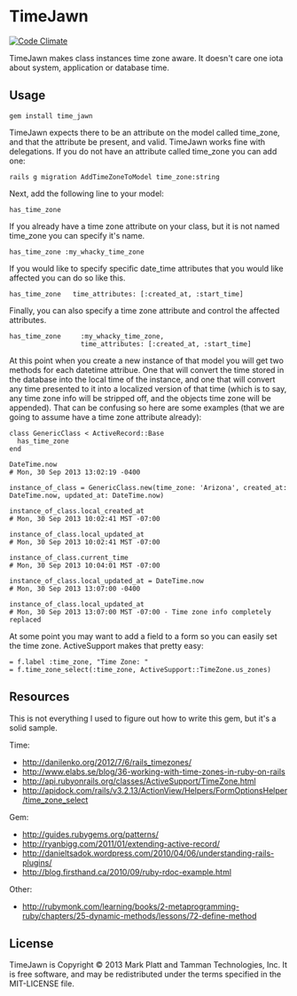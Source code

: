 TimeJawn
========
[![Code Climate](https://codeclimate.com/github/Tamman/time_jawn.png)](https://codeclimate.com/github/Tamman/time_jawn)


TimeJawn makes class instances time zone aware. It doesn't care one iota about system, application or database time.

Usage
--------------
```
gem install time_jawn
```

TimeJawn expects there to be an attribute on the model called time_zone, and that the attribute be present, and valid. TimeJawn works fine with delegations. If you do not have an attribute called time_zone you can add one:

```
rails g migration AddTimeZoneToModel time_zone:string
```

Next, add the following line to your model:

```
has_time_zone
```

If you already have a time zone attribute on your class, but it is not named time_zone you can specify it's name.

```
has_time_zone :my_whacky_time_zone
```

If you would like to specify specific date_time attributes that you would like affected you can do so like this.

```
has_time_zone   time_attributes: [:created_at, :start_time]
```

Finally, you can also specify a time zone attribute and control the affected attributes.

```
has_time_zone     :my_whacky_time_zone,
                  time_attributes: [:created_at, :start_time]
```

At this point when you create a new instance of that model you will get two methods for each datetime attribue. One that will convert the time stored in the database into the local time of the instance, and one that will convert any time presented to it into a localized version of that time (which is to say, any time zone info will be stripped off, and the objects time zone will be appended). That can be confusing so here are some examples (that we are going to assume have a time zone attribute already):

```
class GenericClass < ActiveRecord::Base
  has_time_zone
end

DateTime.now
# Mon, 30 Sep 2013 13:02:19 -0400

instance_of_class = GenericClass.new(time_zone: 'Arizona', created_at: DateTime.now, updated_at: DateTime.now)

instance_of_class.local_created_at
# Mon, 30 Sep 2013 10:02:41 MST -07:00

instance_of_class.local_updated_at
# Mon, 30 Sep 2013 10:02:41 MST -07:00

instance_of_class.current_time 
# Mon, 30 Sep 2013 10:04:01 MST -07:00

instance_of_class.local_updated_at = DateTime.now
# Mon, 30 Sep 2013 13:07:00 -0400

instance_of_class.local_updated_at
# Mon, 30 Sep 2013 13:07:00 MST -07:00 - Time zone info completely replaced
```

At some point you may want to add a field to a form so you can easily set the time zone. ActiveSupport makes that pretty easy:

```
= f.label :time_zone, "Time Zone: "
= f.time_zone_select(:time_zone, ActiveSupport::TimeZone.us_zones)
```

Resources
---------

This is not everything I used to figure out how to write this gem, but it's a solid sample.

Time:

 - http://danilenko.org/2012/7/6/rails_timezones/
 - http://www.elabs.se/blog/36-working-with-time-zones-in-ruby-on-rails
 - http://api.rubyonrails.org/classes/ActiveSupport/TimeZone.html
 - http://apidock.com/rails/v3.2.13/ActionView/Helpers/FormOptionsHelper/time_zone_select

Gem:

 - http://guides.rubygems.org/patterns/
 - http://ryanbigg.com/2011/01/extending-active-record/
 - http://danieltsadok.wordpress.com/2010/04/06/understanding-rails-plugins/
 - http://blog.firsthand.ca/2010/09/ruby-rdoc-example.html
 
Other:

- http://rubymonk.com/learning/books/2-metaprogramming-ruby/chapters/25-dynamic-methods/lessons/72-define-method

License
-------
TimeJawn is Copyright © 2013 Mark Platt and Tamman Technologies, Inc. It is free software, and may be redistributed under the terms specified in the MIT-LICENSE file.
